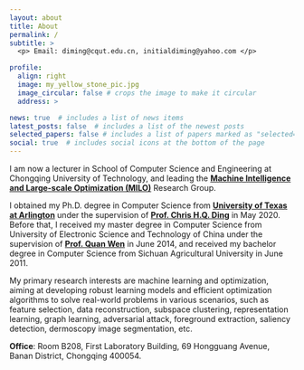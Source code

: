 ```yaml
---
layout: about
title: About
permalink: /
subtitle: >
  <p> Email: diming@cqut.edu.cn, initialdiming@yahoo.com </p>

profile:
  align: right
  image: my_yellow_stone_pic.jpg
  image_circular: false # crops the image to make it circular
  address: >

news: true  # includes a list of news items
latest_posts: false  # includes a list of the newest posts
selected_papers: false # includes a list of papers marked as "selected={true}"
social: true  # includes social icons at the bottom of the page
---
```


I am now a lecturer in School of Computer Science and Engineering at Chongqing University of Technology, and leading the <b><a href="https://midasdming.github.io/projects/">Machine Intelligence and Large-scale Optimization (MILO)</a></b> Research Group.

I obtained my Ph.D. degree in Computer Science from <b><a href="https://www.uta.edu/">University of Texas at Arlington</a></b> under the supervision of <b><a href="https://sds.cuhk.edu.cn/en/teacher/197">Prof. Chris H.Q. Ding</a></b> in May 2020.
Before that, I received my master degree in Computer Science from University of Electronic Science and Technology of China under the supervision of <b><a href="https://faculty.uestc.edu.cn/wenquan/zh_CN/index.htm">Prof. Quan Wen</a></b> in June 2014, and received my bachelor degree in Computer Science from Sichuan Agricultural University in June 2011.

My primary research interests are machine learning and optimization, aiming at developing robust learning models and efficient optimization algorithms to solve real-world problems in various scenarios, such as feature selection, data reconstruction, subspace clustering, representation learning, graph learning, adversarial attack, foreground extraction, saliency detection, dermoscopy image segmentation, etc.

<b>Office</b>: Room B208, First Laboratory Building, 69 Hongguang Avenue, Banan District, Chongqing 400054.
